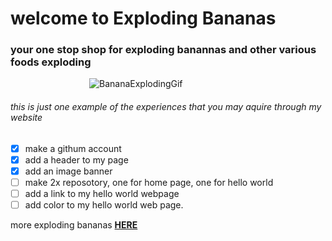 # welcome to Exploding Bananas

### **your one stop shop for exploding banannas and other various foods exploding**
‎ ‎ ‎ ‎ ‎ ‎ ‎ ‎ ‎ ‎ ‎ ‎ ‎ ‎ ‎ ‎ ‎ ‎ ‎ ‎ ‎ ‎ ‎ ‎ ‎ ‎ ‎ ‎ ‎ ‎ ‎ ‎ 
![BananaExplodingGif](https://i.makeagif.com/media/12-06-2015/f5WCKL.gif) 
###### this is just one example of the experiences that you may aquire through my website

- [x] make a githum account
- [x] add a header to my page
- [x] add an image banner
- [ ] make 2x reposotory, one for home page, one for hello world
- [ ] add a link to my hello world webpage
- [ ] add color to my hello world web page.

more exploding bananas [**HERE**](https://www.youtube.com/watch?v=s0Vw0I-PhcA)

